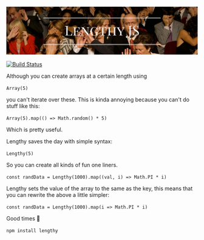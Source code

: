 ![lengthy-header](https://raw.githubusercontent.com/supercrabtree/lengthy/master/media/lengthy-header.jpg)

[![Build Status](https://travis-ci.org/supercrabtree/lengthy.svg?branch=master)](https://travis-ci.org/supercrabtree/lengthy)

Although you can create arrays at a certain length using

`Array(5)`

you can't iterate over these. This is kinda annoying because you can't do stuff
like this:

`Array(5).map(() => Math.random() * 5)`

Which is pretty useful.


Lengthy saves the day with simple syntax:


`Lengthy(5)`


So you can create all kinds of fun one liners.

`const randData = Lengthy(1000).map((val, i) => Math.PI * i)`

Lengthy sets the value of the array to the same as the key, this means that you
can rewrite the above a little simpler:

`const randData = Lengthy(1000).map(i => Math.PI * i)`

Good times 🙂️

`npm install lengthy`
